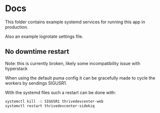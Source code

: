 Docs
====

This folder contains example systemd services for running this app in production.

Also an example logrotate settings file.

No downtime restart
-------------------

Note: this is currently broken, likely some incompatibility issue with hyperstack

When using the default puma config it can be gracefully made to cycle the workers by sendings SIGUSR1.

With the systemd files such a restart can be done with:
```sh
systemctl kill -s SIGUSR1 thrivedevcenter-web
systemctl restart thrivedevcenter-sidekiq
```
